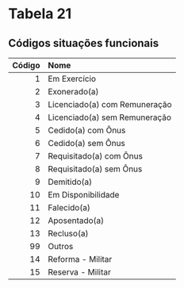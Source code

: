 # Tabela 21
## Códigos situações funcionais

 | Código | Nome                          |
 | -----: | :---------------------------- |
 | 1      | Em Exercício                  |
 | 2      | Exonerado(a)                  |
 | 3      | Licenciado(a) com Remuneração |
 | 4      | Licenciado(a) sem Remuneração |
 | 5      | Cedido(a) com Ônus            |
 | 6      | Cedido(a) sem Ônus            |
 | 7      | Requisitado(a) com Ônus       |
 | 8      | Requisitado(a) sem Ônus       |
 | 9      | Demitido(a)                   |
 | 10     | Em Disponibilidade            |
 | 11     | Falecido(a)                   |
 | 12     | Aposentado(a)                 |
 | 13     | Recluso(a)                    |
 | 99     | Outros                        |
 | 14     | Reforma - Militar             |
 | 15     | Reserva - Militar             |
